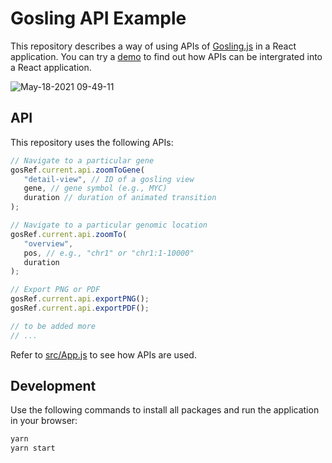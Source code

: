 # Gosling API Example

This repository describes a way of using APIs of [Gosling.js](https://gosling.js.org) in a React application. You can try a [demo](gosling-lang.github.io/gosling-api-example/) to find out how APIs can be intergrated into a React application.

![May-18-2021 09-49-11](https://user-images.githubusercontent.com/9922882/118662979-6caedb00-b7be-11eb-8c8f-15e01ad4a9dc.gif)

## API

This repository uses the following APIs:

```js
// Navigate to a particular gene
gosRef.current.api.zoomToGene(
   "detail-view", // ID of a gosling view
   gene, // gene symbol (e.g., MYC)
   duration // duration of animated transition
);

// Navigate to a particular genomic location
gosRef.current.api.zoomTo(
   "overview", 
   pos, // e.g., "chr1" or "chr1:1-10000"
   duration
);

// Export PNG or PDF
gosRef.current.api.exportPNG();
gosRef.current.api.exportPDF();

// to be added more
// ...
```

Refer to [src/App.js](src/App.js) to see how APIs are used.

## Development

Use the following commands to install all packages and run the application in your browser:

```sh
yarn
yarn start
```
